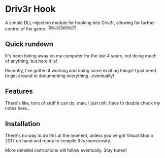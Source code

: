 Driv3r Hook
=======

A simple DLL-injection module for hooking into Driv3r, allowing for further control of the game. <sup>([Sound familiar?](https://github.com/Fireboyd78/MM2Hook))</sup>

## Quick rundown
It's been hiding away on my computer for the last 4 years, not doing much of anything, but here it is!

Recently, I've gotten it working and doing some exciting things! I just need to get around to documenting everything...eventually!

## Features
There's like, tons of stuff it can do, man. I just uhh, have to double check my notes here...

## Installation
There's no way to do this at the moment, unless you've got Visual Studio 2017 on hand and ready to compile this monstrosity.

More detailed instructions will follow eventually. Stay tuned!